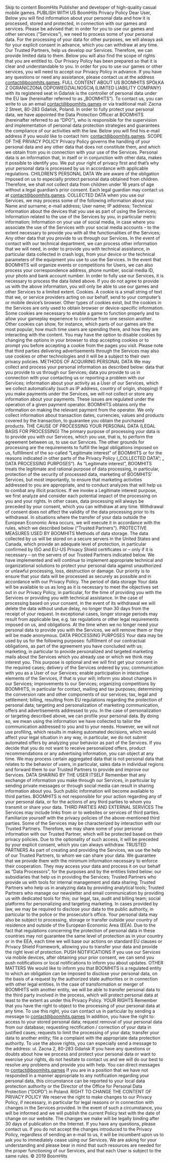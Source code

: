 Skip to content
BoomHits
Publisher and developer of high-quality casual mobile games.
PUBLISH WITH US
BoomHits Privacy Policy
Dear User,
Below you will find information about your personal data and how it is processed, stored and protected, in connection with our games and services. Please be advised that:
in order for you to use our games and other services (“Services”), we need to process some of your personal data. For the processing of your data for other purposes, we will always ask for your explicit consent in advance, which you can withdraw at any time.
Our Trusted Partners, help us develop our Services. Therefore, we can provide limited data to them.
Below you will also find the scope of rights that you are entitled to.
Our Privacy Policy has been prepared so that it is clear and understandable to you. In order for you to use our games or other services, you will need to accept our Privacy Policy in advance. If you have any questions or need any assistance, please contact us at the address contact@boomhits.games.
FULL CONTENT
ABOUT US
BOOMHITS SPÓŁKA Z OGRANICZONĄ ODPOWIEDZIALNOŚCIĄ (LIMITED LIABILITY COMPANY) with its registered seat in Gdańsk is the controller of personal data under the EU law (hereinafter referred to as „BOOMHITS”). To contact us, you can write to us an email contact@boomhits.games or via traditional mail: Zacna 2 Street, 80-283 Gdańsk, Poland.
In order to fully protect your personal data, we have appointed the Data Protection Officer at BOOMHITS (hereinafter referred to as “DPO”), who is responsible for the supervision and implementation of personal data protection strategies and guarantees the compliance of our activities with the law. Below you will find his e-mail address if you would like to contact him: contact@boomhits.games.
SCOPE OF THE PRIVACY POLICY
Privacy Policy governs the handling of your personal data and any other data that does not constitute them, and which we obtain from you in connection with your use of the Services. Personal data is an information that, in itself or in conjunction with other data, makes it possible to identify you.
We put your right of privacy first and that’s why your personal data is processed by us in accordance with applicable regulations.
CHILDREN’S PERSONAL DATA
We are aware of the obligation imposed on us to especially protect personal data obtained from children. Therefore, we shall not collect data from children under 16 years of age without a legal guardian’s prior consent. Each legal guardian may contact us at contact@boomhits.games.
COLLECTED DATA
when you use our Services, we may process some of the following information about you:
Name and surname;
e-mail address;
User name;
IP address;
Technical information about the devices that you use as part of using the Services;
Information related to the use of the Services by you, in particular metric information;
Information on your use of social media, in case where you associate the use of the Services with your social media accounts – to the extent necessary to provide you with all the functionalities of the Services;
Any other data that you provide to us through our Services.
In the event of contact with our technical department, we can process other information that we will need, in order to provide you with technical assistance, in particular data collected in crash logs, from your device or the technical parameters of the equipment you use to use the Services.
In the event that BOOMHITS will organize events or competitions for Users, we can also process your correspondence address, phone number, social media ID, your photo and bank account number.
In order to fully use our Services, it is necessary to process the data listed above. If you do not agree to provide us with the above information, you will only be able to use our games and other Services to a limited extent.
Cookies. A cookie is a small string of text that we, or service providers acting on our behalf, send to your computer’s or mobile device’s browser. Other types of cookies exist, but the cookies in the Services are only used to obtain browser or device-specific information.
Some cookies are necessary to enable a game to function properly and to allow your gameplay experience to continue from one session another. Other cookies can show, for instance, which parts of our games are the most popular, how much time users are spending there, and how they are interacting with the content.
You may have the option to disable cookies by changing the options in your browser to stop accepting cookies or to prompt you before accepting a cookie from the pages you visit.
Please note that third parties delivering advertisements through the Services may also use cookies or other technologies and it will be a subject to their own privacy policies.
METHODS OF ACQUIRING PERSONAL DATA
We may collect and process your personal information as described below:
data that you provide to us through our Services;
data you provide to us in connection with your contacting us or reporting a problem with our Services;
information about your activity as a User of our Services, which we collect automatically (such as IP address, country of origin, shopping)
If you make payments under the Services, we will not collect or store any information about your payments. These issues are regulated under the operation of a given payment operator. BOOMHITS obtains only the information on making the relevant payment from the operator. We only collect information about transaction dates, currencies, values and products covered by the transaction, to guarantee you obtain the purchased products.
THE CAUSE OF PROCESSING YOUR PERSONAL DATA (LEGAL BASIS FOR PROCESSING)
The primary purpose of processing your data is to provide you with our Services, which you use, that is, to perform the agreement between us, to use our Services. The other grounds for processing are the requirements to fulfill the legal obligations imposed on us, fulfillment of the so-called “Legitimate interest” of BOOMHITS or for the reasons indicated in other parts of the Privacy Policy („COLLECTED DATA”; „ DATA PROCESSING PURPOSES”).
As “Legitimate interest”, BOOMHITS treats the legitimate and rational purpose of data processing, in particular, protection of the security of processed data, marketing of BOOMHITS’ Services, but most importantly, to ensure that marketing activities addressed to you are appropriate, and to conduct analyzes that will help us to combat any illicit practices.
If we invoke a Legitimate interest purpose, we first analyze and consider each potential impact of the processing on you and your rights. In other cases, data processing will always be preceded by your consent, which you can withdraw at any time. Withdrawal of consent does not affect the validity of the data processing prior to its withdrawal.
In situations where the transfer of your data outside the European Economic Area occurs, we will execute it in accordance with the rules, which we described below (“Trusted Partners”).
PROTECTIVE MEASURES USED BY BOOMHITS
Methods of data storage. The data collected by us will be stored on a secure servers in the United States and Canada, which provide an adequate level of protection, in particular confirmed by ISO and EU-US Privacy Shield certificates or – only if it is necessary – on the servers of our Trusted Partners indicated below. We have implemented and will continue to implement appropriate technical and organizational solutions to protect your personal data against unauthorized or unlawful processing, loss, destruction or damage. Our priority is to ensure that your data will be processed as securely as possible and in accordance with our Privacy Policy.
The period of data storage Your data will be available to us as long as it is necessary to meet the objectives set out in our Privacy Policy, in particular, for the time of providing you with the Services or providing you with technical assistance. In the case of processing based on your consent, in the event of its withdrawal we will delete the data without undue delay, no longer than 30 days from the receipt of your request.
In exceptional cases, longer storage periods may result from applicable law, e.g. tax regulations or other legal requirements imposed on us, and obligations.
At the time when we no longer need your personal data to provide you with the Services, we will remove them or they will be made anonymous.
DATA PROCESSING PURPOSES
Your data may be used by us for the following purposes:
fulfillment of our contractual obligations, as part of the agreement you have concluded with us;
marketing, in particular to provide personalized and targeted marketing mails about the Services which you already use or which we think may interest you. This purpose is optional and we will first get your consent in the required cases;
delivery of the Services ordered by you;
communication with you as a User of our Services;
enable participation in interactive elements of the Services, if that is your will;
inform you about changes in our Services;
improvements to our Services;
organizing competitions by BOOMHITS, in particular for contact, mailing and tax purposes;
determining the conversion rate and other components of our services;
tax, legal and settlement;
billing, resulting from EU regulations regarding the protection of personal data;
targeting and personalization of marketing communication, offers and advertisements addressed to you.
In the case of personalization or targeting described above, we can profile your personal data. By doing so, we mean using the information we have collected to tailor the communication addressed to you and to your needs. However, we will not use profiling, which results in making automated decisions, which would affect your legal situation in any way, in particular, we do not submit automated offers by analyzing your behavior as part of the Services.
If you decide that you do not want to receive personalized offers, product recommendations or any advertising information, you can object at any time.
We may process certain aggregated data that is not personal data that relates to the behavior of users, in particular, sales data in individual regions and forward them to our Trusted Partners to provide and improve our Services.
DATA SHARING BY THE USER ITSELF
Remember that any exchange of information you make through our Services, in particular by sending private messages or through social media can result in sharing information about you. Such public information will become available to third parties. BOOMHITS is not responsible for your action regarding any of your personal data, or for the actions of any third parties to whom you transmit or share your data.
THIRD PARTIES AND EXTERNAL SERVICES
The Services may include links from or to websites or services of third parties. Familiarize yourself with the privacy policies of the above-mentioned third parties.
Some of the Services may be characterized by interaction with our Trusted Partners. Therefore, we may share some of your personal information with our Trusted Partner, which will be protected based on their privacy policies. Due to the optionality of such access, it will be preceded by your explicit consent, which you can always withdraw.
TRUSTED PARTNERS
As part of creating and providing the Services, we use the help of our Trusted Partners, to whom we can share your data. We guarantee that we provide them with the minimum information necessary to enforce their cooperation. They may access your data and process it on our behalf as “Data Processors”, for the purposes and by the entities listed below:
our subsidiaries that help us in providing the Services;
Trusted Partners who provide us with tools for internal management and data sharing;
Trusted Partners who help us in analyzing data by providing analytical tools;
Trusted Partners who manage our newsletter and email communication by providing us with dedicated tools for this;
our legal, tax, audit and billing team;
social platforms for personalizing and targeting marketing.
In cases provided by law, we may be required to disclose your data to the public authority, in particular to the police or the prosecutor’s office.
Your personal data may also be subject to processing, storage or transfer outside your country of residence and outside of the European Economic Area (EEA). Due to the fact that regulations concerning the protection of personal data in these countries may not guarantee the same level of protection as in your country or in the EEA, each time we will base our actions on standard EU clauses or Privacy Shield Framework, allowing you to transfer your data and provide the right level of protection.
PUSH NOTIFICATIONS
If you use our Services via mobile devices, after obtaining your prior consent, we can send you push notifications or local notifications to inform you about updates.
OTHER MATTERS
We would like to inform you that BOOMHITS is a regulated entity to which an obligation can be imposed to disclose your personal data, on the basis of a request by the authorized state authorities or in connection with other legal entities.
In the case of transformation or merger of BOOMHITS with another entity, we will be able to transfer personal data to the third party involved in the process, which will protect personal data at least to the extent as under this Privacy Policy.
YOUR RIGHTS
Remember that you have the right to object to the processing of your personal data at any time. To use this right, you can contact us in particular by sending a message to contact@boomhits.games
In addition, you have the right to:
access to your stored personal data;
request removal of your personal data from our database;
requesting rectification / correction of your data in justified cases;
requests to limit the processing of your data;
transfer your data to another entity;
file a complaint with the appropriate data protection authority.
To use the above rights, you can especially send a message to the address: ul. Zacna 2, 80-283 Gdańsk
If you have any questions or doubts about how we process and protect your personal data or want to exercise your rights, do not hesitate to contact us and we will do our best to resolve any problems and provide you with help. You can direct messages to contact@boomhits.games
If you are in a position that we have not responded in a manner appropriate to any notification regarding your personal data, this circumstance can be reported to your local data protection authority or the Director of the Office for Personal Data Protection (“DOPD”) in Poland.
RIGHT TO CHANGE THE CONTENT OF PRIVACY POLICY
We reserve the right to make changes to our Privacy Policy, if necessary, in particular for legal reasons or in connection with changes in the Services provided. In the event of such a circumstance, you will be informed and we will publish the current Policy text with the date of change on our website.
The changes we make will be legally binding after 30 days of publication on the Internet. If you have any questions, please contact us.
If you do not accept the changes introduced to the Privacy Policy, regardless of sending an e-mail to us, it will be incumbent upon us to ask you to immediately cease using our Services. We are asking for your understanding and please bear in mind that such resources are needed for the proper functioning of our Services, and that each User is subject to the same rules.
© 2019 BoomHits